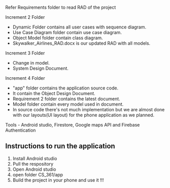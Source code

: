 Refer Requirements folder to read RAD of the project

Increment 2 Folder

* Dynamic Folder contains all user cases with sequence diagram. 
* Use Case Diagram folder contain use case diagram.
* Object Model folder contain class diagram.
* Skywalker_Airlines_RAD.docx is our updated RAD with all models.

Increment 3 Folder

* Change in model.
* System Design Document.

Increment 4 Folder

* "app" folder contains the application source code.
* It contain the Object Design Document.
* Requirement 2 folder contains the latest document.
* Model folder contain every model used in document.
* In source code there's not much implementation but we are almost done with
our layouts(UI layout) for the phone application as we planned.

Tools - Android studio, Firestore, Google maps API and Firebase Authentication 

Instructions to run the application
-------------------

1. Install Android studio
2. Pull the respository
3. Open Android studio 
4. open folder CS_361/app
5. Build the project in your phone and use it !!!



